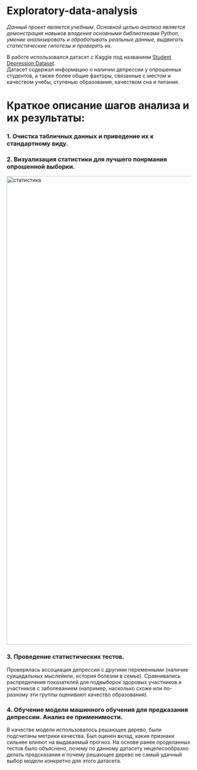 # Exploratory-data-analysis
*Данный проект является учебным. Основной целью анализа является демонстрация навыков владения основными библиотеками Python, умение анализировать и обрабатывать реальные данные, выдвигать статистические гипотезы и проверять их.* 

В работе использовался датасет с Kaggle под названием [Student Depression Dataset](https://www.kaggle.com/datasets/hopesb/student-depression-dataset). \
Датасет содержал информацию о наличии депрессии у опрошенных студентов, а также более общие факторы, связанные с местом и качеством учебы, ступенью образования, качеством сна и питания.

# Краткое описание шагов анализа и их результаты:

### 1. Очистка табличных данных и приведение их к стандартному виду.
### 2. Визуализация статистики для лучшего понрмания опрошенной выборки.

<img width="1280" alt="статистика" src="https://github.com/user-attachments/assets/b5220bf9-882f-41c4-9607-ab9c5d55a2bb" />

### 3. Проведение статистических тестов.
Проверялась ассоциация депрессии с другими переменными (наличие суицидальных мыслейили, история болезни в семье). Сравнивались распределения показателей для подвыборок здоровых участников и участников с заболеванием (например, насколько схоже или по-разному эти группы оценивают качество образования). 
### 4. Обучение модели машинного обучения для предказания депрессии. Анализ ее применимости.
В качестве модели использовалось решающее дерево, были подсчитаны метрики качества. Был оценен вклад, какие признаки сильнее влияют на выдаваемый прогноз. На основе ранее проделанных тестов было объяснено, почему по данному датасету нецелесообразно делать предсказания и почему решающее дерево не самый удачный выбор модели конкретно для этого датасета.


